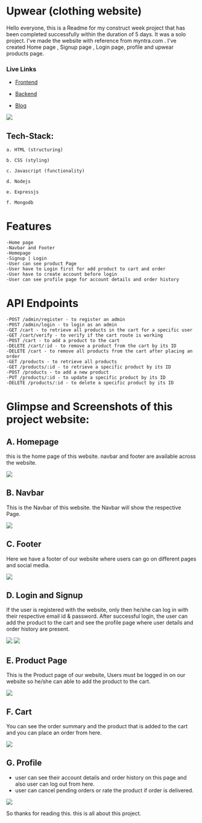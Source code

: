 # Upwear (clothing website)

Hello everyone, this is a Readme for my construct week project that has been completed successfully within the duration of 5 days. It was a solo project. I've made the website with reference from myntra.com . I've created Home page , Signup page , Login page, profile and upwear products page.

### Live Links

- [Frontend](https://extraordinary-pavlova-536bcb.netlify.app/)

- [Backend](https://gold-lively-peacock.cyclic.app/products)

- [Blog](https://medium.com/@chetandabli/upwear-solo-project-5f7955b216b2)

<img src="https://extraordinary-pavlova-536bcb.netlify.app/img/logo.png">

## Tech-Stack:

    a. HTML (structuring)

    b. CSS (styling)

    c. Javascript (functionality)
    
    d. Nodejs
    
    e. Expressjs
    
    f. Mongodb

# Features

    -Home page
    -Navbar and Footer
    -Homepage
    -Signup | Login
    -User can see product Page
    -User have to Login first for add product to cart and order
    -User have to create account before login
    -User can see profile page for account details and order history
    
# API Endpoints

    -POST /admin/register - to register an admin
    -POST /admin/login - to login as an admin
    -GET /cart - to retrieve all products in the cart for a specific user
    -GET /cart/verify - to verify if the cart route is working
    -POST /cart - to add a product to the cart
    -DELETE /cart/:id - to remove a product from the cart by its ID
    -DELETE /cart - to remove all products from the cart after placing an order
    -GET /products - to retrieve all products
    -GET /products/:id - to retrieve a specific product by its ID
    -POST /products - to add a new product
    -PUT /products/:id - to update a specific product by its ID
    -DELETE /products/:id - to delete a specific product by its ID
    
# Glimpse and Screenshots of this project website:

## A. Homepage

this is the home page of this website. navbar and footer are available across the website.

<img src="https://miro.medium.com/v2/resize:fit:1400/format:webp/1*TMe7ZkiwftIDjoZ1wlNHzw.png">

## B. Navbar

This is the Navbar of this website. the Navbar will show the respective Page.

<img src="https://miro.medium.com/v2/resize:fit:1400/format:webp/1*CBRpK9aMIuHmI3ge46jA5Q.png">

## C. Footer

Here we have a footer of our website where users can go on different pages and social media.

<img src="https://miro.medium.com/v2/resize:fit:1400/format:webp/1*XILGbMi5duEOOFH1vcd3yw.png">

## D. Login and Signup

If the user is registered with the website, only then he/she can log in with their respective email id & password. After successful login, the user can add the product to the cart and see the profile page where user details and order history are present.

<img src="https://miro.medium.com/v2/resize:fit:1400/format:webp/1*-lvqayzAxIVPcLxheUE_bg.png">

<img src="https://miro.medium.com/v2/resize:fit:1400/format:webp/1*Us9IPtgozDRjUEDneY8WhA.png">

## E. Product Page

This is the Product page of our website, Users must be logged in on our website so he/she can able to add the product to the cart.

<img src="https://miro.medium.com/v2/resize:fit:1400/format:webp/1*LHyR_Q9fsigW-Gw_vHDzHg.png">

## F. Cart

You can see the order summary and the product that is added to the cart and you can place an order from here.

<img src="https://miro.medium.com/v2/resize:fit:1400/format:webp/1*KjAchvbBCYzkBKG60cS05A.png">

## G. Profile

- user can see their account details and order history on this page and also user can log out from here.
- user can cancel pending orders or rate the product if order is delivered.

<img src="https://miro.medium.com/v2/resize:fit:1400/format:webp/1*LQeIkq5GXeroLdFyqBHi5w.png">

So thanks for reading this. this is all about this project.

